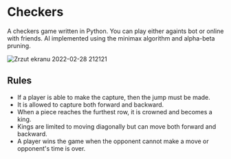 # Checkers
A checkers game written in Python. You can play either againts bot or online with friends. AI implemented using the minimax algorithm and alpha-beta pruning.

![Zrzut ekranu 2022-02-28 212121](https://user-images.githubusercontent.com/80258654/156233306-45a57a4a-ce25-4c3f-9949-9b1e0b3d7ad2.png)

## Rules
- If a player is able to make the capture, then the jump must be made.
- It is allowed to capture both forward and backward.
- When a piece reaches the furthest row, it is crowned and becomes a king.
- Kings are limited to moving diagonally but can move both forward and backward.
- A player wins the game when the opponent cannot make a move or opponent's time is over.
